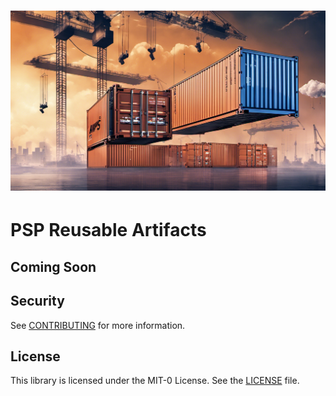 # ![PSP Reusable Artifacts](./img/image01.png)

# PSP Reusable Artifacts

## Coming Soon

## Security

See [CONTRIBUTING](CONTRIBUTING.md#security-issue-notifications) for more information.

## License

This library is licensed under the MIT-0 License. See the [LICENSE](LICENSE) file.